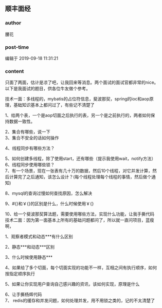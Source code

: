 ## 顺丰面经
### author 
腰花
### post-time 

编辑于  2019-09-18 11:31:21
### content 
<div class="post-topic-des nc-post-content">
 <div>
  只面了两面，估计是凉了吧，让我回来等消息。两个面试的面试官都非常的nice。以下是我面试的题目，供各位牛友做个参考。
 </div>
 <div>
  <p>
   技术一面：多线程的，mybatis的占位符信息，斐波那契，spring的ioc和aop原理，基础知识基本上都问过了，有些记不清楚了
  </p>
  <p>
   1、给两个表，一个是aop切面之后执行的表，另一个是之前执行的，两者如何保持数据一致性。
  </p>
  <p style="text-indent: 0.0pt;">
   2、集合有哪些，说一下
   <br/>
   3、集合不安全的话如何操作
  </p>
  <p>
   4、线程同步有哪些方法？
  </p>
  <p>
   5、如何创建多线程，除了使用start，还有哪些（提示我使用wait，notify方法）
   <br/>
   6、线程同步使用哪些锁？
   <br/>
   7、有一个场景，现在一张表有几十万的数据，然后10个线程，对它并发计算，然后计算完了之后通知，该怎么设计？(每个线程处理每个线程的事情，然后做个通知)
  </p>
  <p>
   8、mysql的查询过慢如何查找原因，怎么解决
  </p>
  <p>
   9、#{}和￥{}的区别是什么，什么时候使用￥{}
  </p>
  <p>
   10、给一个斐波那契算法题，需要使用哪些方法，实现什么功能，让我手撕代码
   <br/>
   技术二面：因为第一面基本上所有的基础问题都问了，所以就一直问项目，蓝瘦啊，
  </p>
  <p>
   1、观察者模式和动态***有什么区别
  </p>
  <p style="text-indent: 0.0pt;">
   2、静态***和动态***区别
  </p>
  <p style="text-indent: 0.0pt;">
   3、什么时候使用静态***
  </p>
  <p style="text-indent: 0.0pt;">
   4、如果给了多个切面，每个切面实现的功能不一样，互相之间有执行顺序，如何按指定顺序执行
  </p>
  <p style="text-indent: 0.0pt;">
   5、如果让你实现用户查询自己感兴趣的资讯，该如何实现，原理是什么
  </p>
  <div>
   6、让手撕杨辉代码
  </div>
  <div>
   7、
   <span>
    redis的缓存和并发问题，如何处理并发，用不用锁之类的，记的不太清楚了
   </span>
  </div>
  <br/>
 </div>
</div>
